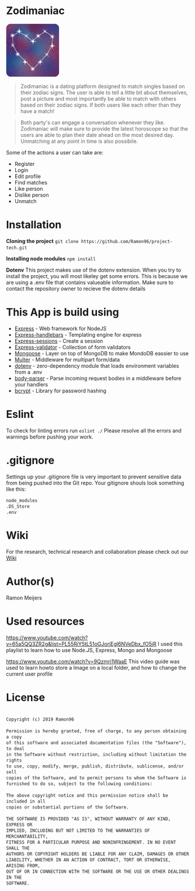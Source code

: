 # Zodimaniac
![Zodimaniac's App Icon](https://github.com/Ramon96/project-tech/blob/master/Assets/app_icon.png?raw=true)
> Zodimaniac is a dating platform designed to match singles based on their zodiac signs. The user is able to tell a little bit about 
> themselves, post a picture and most importantly be able to match with others based on their zodiac signs.
> If both users like each other than they have a match!

> Both party's can engage a conversation whenever they like. Zodimaniac will make sure to provide the latest horoscope so that the users  are able to plan their date ahead on the most desired day.
>Unmatching at any point in time is also possibile.

Some of the actions a user can take are: 
* Register
* Login
* Edit profile
* Find matches
* Like person
* Dislike person
* Unmatch

# Installation

**Cloning the project** 
`git clone https://github.com/Ramon96/project-tech.git `

**Installing node modules**
`npm install`

**Dotenv**
This project makes use of the dotenv extension.
When you try to install the project, you will most likeley get some errors. 
This is because we are using a .env file that contains valueable information.
Make sure to contact the repository owner to recieve the dotenv details

# This App is build using
* [Express](https://expressjs.com/) - Web framework for NodeJS
* [Express-handlebars](https://www.npmjs.com/package/express-handlebars) - Templating engine for express
* [Express-sessions](https://www.npmjs.com/package/express-session) - Create a session
* [Express-validator](https://express-validator.github.io) - Collection of form validators 
* [Mongoose](https://mongoosejs.com/) - Layer on top of MongoDB to make MondoDB eassier to use
* [Multer](https://github.com/expressjs/multer) - Middleware for multipart form/data
* [dotenv](https://www.npmjs.com/package/dotenv) - zero-dependency module that loads environment variables from a .env
* [body-parser](https://www.npmjs.com/package/body-parser) - Parse incoming request bodies in a middleware before your handlers
* [bcrypt](https://www.npmjs.com/package/bcrypt) - Library for password hashing

# Eslint
To check for linting errors run
`eslint ./`
Please resolve all the errors and warnings before pushing your work.

# .gitignore
Settings up your .gitignore file is very important to prevent sensitive data from being pushed into the Git repo.
Your gitignore shouls look something like this:
```
node_modules
.DS_Store
.env
```

# Wiki
For the research, technical research and collaboration please check out our [Wiki](https://github.com/Ramon96/Project-tech-team8/wiki)

# Author(s)
Ramon Meijers

# Used resources
https://www.youtube.com/watch?v=65a5QQ3ZR2g&list=PL55RiY5tL51oGJorjEgl6NVeDbx_fO5jR
I used this playlist to learn how to use Node.JS, Express, Mongo and Mongoose

https://www.youtube.com/watch?v=9Qzmri1WaaE
This video guide was used to learn howto store a Image on a local folder, and how to change the current user profile

# License
```MIT License

Copyright (c) 2019 Ramon96

Permission is hereby granted, free of charge, to any person obtaining a copy
of this software and associated documentation files (the "Software"), to deal
in the Software without restriction, including without limitation the rights
to use, copy, modify, merge, publish, distribute, sublicense, and/or sell
copies of the Software, and to permit persons to whom the Software is
furnished to do so, subject to the following conditions:

The above copyright notice and this permission notice shall be included in all
copies or substantial portions of the Software.

THE SOFTWARE IS PROVIDED "AS IS", WITHOUT WARRANTY OF ANY KIND, EXPRESS OR
IMPLIED, INCLUDING BUT NOT LIMITED TO THE WARRANTIES OF MERCHANTABILITY,
FITNESS FOR A PARTICULAR PURPOSE AND NONINFRINGEMENT. IN NO EVENT SHALL THE
AUTHORS OR COPYRIGHT HOLDERS BE LIABLE FOR ANY CLAIM, DAMAGES OR OTHER
LIABILITY, WHETHER IN AN ACTION OF CONTRACT, TORT OR OTHERWISE, ARISING FROM,
OUT OF OR IN CONNECTION WITH THE SOFTWARE OR THE USE OR OTHER DEALINGS IN THE
SOFTWARE.
